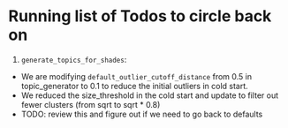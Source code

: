 # Running list of Todos to circle back on

1. `generate_topics_for_shades`: 
- We are modifying `default_outlier_cutoff_distance` from 0.5 in topic_generator to 0.1 to reduce the initial outliers in cold start.
- We reduced the size_threshold in the cold start and update to filter out fewer clusters (from sqrt to sqrt * 0.8)
- TODO: review this and figure out if we need to go back to defaults